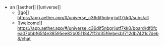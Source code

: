 - an [[aether]] [[universe]]
	- [[go]] https://app.aether.app/#/universe_c36dif5nbgrjjutf7kk0/subs/all
	- [[welcome]] https://app.aether.app/#/universe_c36dif5nbgrjjutf7kk0/board/df0fcea07bbbf65f4e38595ee82b0511847ff2d35f6ebecb1712db7421c7deb8/chat